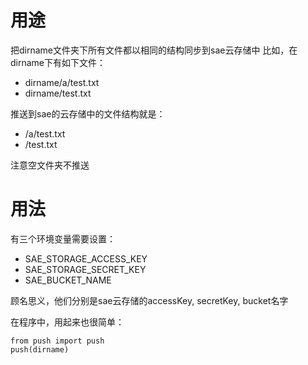 # 用途
把dirname文件夹下所有文件都以相同的结构同步到sae云存储中
比如，在dirname下有如下文件：
*    dirname/a/test.txt
*    dirname/test.txt

推送到sae的云存储中的文件结构就是：
*    /a/test.txt
*    /test.txt

注意空文件夹不推送

# 用法
有三个环境变量需要设置：
* SAE_STORAGE_ACCESS_KEY 
* SAE_STORAGE_SECRET_KEY
* SAE_BUCKET_NAME

顾名思义，他们分别是sae云存储的accessKey, secretKey, bucket名字

在程序中，用起来也很简单：

    from push import push
    push(dirname)
